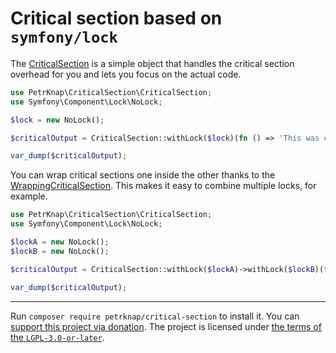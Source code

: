 # Critical section based on `symfony/lock`

The [CriticalSection](./src/CriticalSection.php) is a simple object that handles the critical section overhead for you
and lets you focus on the actual code.

```php
use PetrKnap\CriticalSection\CriticalSection;
use Symfony\Component\Lock\NoLock;

$lock = new NoLock();

$criticalOutput = CriticalSection::withLock($lock)(fn () => 'This was critical!');

var_dump($criticalOutput);
```

You can wrap critical sections one inside the other thanks to the [WrappingCriticalSection](./src/WrappingCriticalSection.php).
This makes it easy to combine multiple locks, for example.

```php
use PetrKnap\CriticalSection\CriticalSection;
use Symfony\Component\Lock\NoLock;

$lockA = new NoLock();
$lockB = new NoLock();

$criticalOutput = CriticalSection::withLock($lockA)->withLock($lockB)(fn () => 'This was even more critical!');

var_dump($criticalOutput);
```

---

Run `composer require petrknap/critical-section` to install it.
You can [support this project via donation](https://petrknap.github.io/donate.html).
The project is licensed under [the terms of the `LGPL-3.0-or-later`](./COPYING.LESSER).
